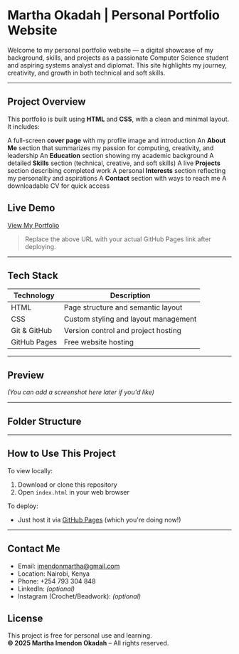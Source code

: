 # Martha Okadah | Personal Portfolio Website

Welcome to my personal portfolio website — a digital showcase of my background, skills, and projects as a passionate Computer Science student and aspiring systems analyst and diplomat. This site highlights my journey, creativity, and growth in both technical and soft skills.

---

## Project Overview

This portfolio is built using **HTML** and **CSS**, with a clean and minimal layout. It includes:

 A full-screen **cover page** with my profile image and introduction
 An **About Me** section that summarizes my passion for computing, creativity, and leadership
 An **Education** section showing my academic background
 A detailed **Skills** section (technical, creative, and soft skills)
 A live **Projects** section describing completed work
 A personal **Interests** section reflecting my personality and aspirations
 A **Contact** section with ways to reach me
 A downloadable CV for quick access


##  Live Demo
 [View My Portfolio](https://your-username.github.io/martha-portfolio/)

> Replace the above URL with your actual GitHub Pages link after deploying.

---

##  Tech Stack

| Technology | Description |
|------------|-------------|
| HTML       | Page structure and semantic layout |
| CSS        | Custom styling and layout management |
| Git & GitHub | Version control and project hosting |
| GitHub Pages | Free website hosting |

---

## Preview

*(You can add a screenshot here later if you'd like)*

---

## Folder Structure

---

## How to Use This Project

To view locally:

1. Download or clone this repository
2. Open `index.html` in your web browser

To deploy:

- Just host it via [GitHub Pages](https://pages.github.com/) (which you're doing now!)

---

##  Contact Me

-  Email: imendonmartha@gmail.com  
-  Location: Nairobi, Kenya  
-  Phone: +254 793 304 848  
-  LinkedIn: *(optional)*  
- Instagram (Crochet/Beadwork): *(optional)*  


## License

This project is free for personal use and learning.  
**© 2025 Martha Imendon Okadah** – All rights reserved.


